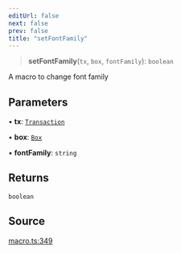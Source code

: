 ```yaml
---
editUrl: false
next: false
prev: false
title: "setFontFamily"
---
```


> **setFontFamily**(`tx`, `box`, `fontFamily`): `boolean`

A macro to change font family

## Parameters

• **tx**: [`Transaction`](/api-core/classes/transaction/)

• **box**: [`Box`](/api-core/classes/box/)

• **fontFamily**: `string`

## Returns

`boolean`

## Source

[macro.ts:349](https://github.com/dgmjs/dgmjs/blob/main/packages/core/src/macro.ts#L349)
